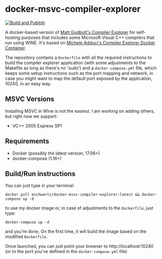 # docker-msvc-compiler-explorer

[![Build and Publish](https://github.com/edmcman/docker-compiler-explorer/actions/workflows/build.yaml/badge.svg)](https://github.com/edmcman/docker-compiler-explorer/actions/workflows/build.yaml)

A docker-based version of [Matt Godbolt's Compiler
Explorer](https://github.com/mattgodbolt/compiler-explorer) for
self-hosting purposes that includes some Microsoft Visual C++
compilers that run using WINE.  It's based on [Michele Adduci's
Compiler Explorer Docker
Container](https://github.com/madduci/docker-compiler-explorer).

The repository contains a `Dockerfile` with all the required
instructions to build the compiler explorer application (with some
adjustments to the Makefile as long as there's no 'sudo') and a
`docker-compose.yml` file, which keeps some setup instructions such as
the port mapping and network, in case you might want to map the
default port exposed by the application, 10240, in an easy way.

## MSVC Versions

Installing MSVC in Wine is not the easiest.  I am working on adding
others, but right now we support:

* VC++ 2005 Express SP1

## Requirements

* Docker (possibly the latest version, 17.06+)
* docker-compose (1.16+)

## Build/Run instructions

You can just type in your terminal:

`docker pull eschwartz/docker-msvc-compiler-explorer:latest && docker-compose up -d`

to use my docker image or, in case of adjustments to the `Dockerfile`, just type:

`docker-compose up -d` 

and you're done. On the first time, it will build the image based on the modified `Dockerfile`.

Once launched, you can just point your browser to http://localhost:10240 (or to the port you've defined in the `docker-compose.yml` file)
